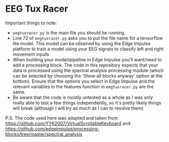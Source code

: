 # EEG Tux Racer

Important things to note:
* ```eegtuxracer.py``` is the main file you should be running
* Line 72 of ```eegtuxracer.py``` asks you to put the file name for a tensorflow lite model. This model can be obtained by using the Edge Impulse
  platform to train a model using your EEG signals to classify left and right movement inputs
* When building your model/pipeline in Edge Impulse you'll want/need to add a processing block. The code in this repository expects that your data is
  processed using the spectral analysis processing module (which can be selected by choosing the 'Show all blocks anyway' option at the bottom). Ensure that
  the options you select in Edge Impulse and the relevant variables in the features function in ```eegtuxracer.py``` are the same.
* Be aware that the code is mostly untested as a whole as I was only really able to test a few things independently, so it's pretty likely things will break
  (although I will try as much as I can to resolve them)

P.S. The code used here was adapted and taken from https://github.com/YYK2007/VirtualScrollableKeyboard and https://github.com/edgeimpulse/processing-blocks/tree/master/spectral_analysis

